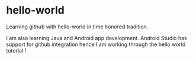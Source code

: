 hello-world
===========
Learning github with hello-world in time honored tradition.

I am also learning Java and Android app development. Android Studio has support for github integration hence I am working through the hello world tutorial !
